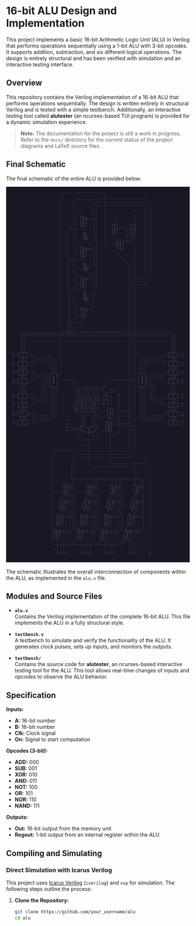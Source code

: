 # 16-bit ALU Design and Implementation

This project implements a basic 16-bit Arithmetic Logic Unit (ALU) in Verilog that performs operations sequentially using a 1-bit ALU with 3-bit opcodes. It supports addition, subtraction, and six different logical operations. The design is entirely structural and has been verified with simulation and an interactive testing interface.

## Overview

This repository contains the Verilog implementation of a 16-bit ALU that performs operations sequentially. The design is written entirely in structural Verilog and is tested with a simple testbench. Additionally, an interactive testing tool called **alutester** (an ncurses-based TUI program) is provided for a dynamic simulation experience.

> **Note:** The documentation for the project is still a work in progress. Refer to the `docs/` directory for the current status of the project diagrams and LaTeX source files.

## Final Schematic

The final schematic of the entire ALU is provided below:

![Final ALU Schematic](./finalschematic/finalschematic.svg)

The schematic illustrates the overall interconnection of components within the ALU, as implemented in the `alu.v` file.

## Modules and Source Files

- **`alu.v`**  
  Contains the Verilog implementation of the complete 16-bit ALU. This file implements the ALU in a fully structural style.

- **`testbench.v`**  
  A testbench to simulate and verify the functionality of the ALU. It generates clock pulses, sets up inputs, and monitors the outputs.

- **`testbench/`**  
  Contains the source code for **alutester**, an ncurses-based interactive testing tool for the ALU. This tool allows real-time changes of inputs and opcodes to observe the ALU behavior.

## Specification

**Inputs:**
- **A:** 16-bit number  
- **B:** 16-bit number  
- **Clk:** Clock signal  
- **On:** Signal to start computation

**Opcodes (3-bit):**
- **ADD:** 000  
- **SUB:** 001  
- **XOR:** 010  
- **AND:** 011  
- **NOT:** 100  
- **OR:** 101  
- **NOR:** 110  
- **NAND:** 111  

**Outputs:**
- **Out:** 16-bit output from the memory unit  
- **Regout:** 1-bit output from an internal register within the ALU

## Compiling and Simulating

### Direct Simulation with Icarus Verilog

This project uses [Icarus Verilog](http://iverilog.icarus.com/) (`iverilog`) and `vvp` for simulation. The following steps outline the process:

1. **Clone the Repository:**

   ```sh
   git clone https://github.com/your_username/alu
   cd alu
